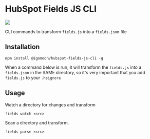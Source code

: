 # HubSpot Fields JS CLI <!-- omit in toc -->

<img src="https://img.shields.io/badge/Version-1.0.1-brightgreen" />

CLI commands to transform `fields.js` into a `fields.json` file

## Installation

```shell
npm install @igomoon/hubspot-fields-js-cli -g
```
When a command below is run, it will transform the `fields.js` into a `fields.json` in the SAME directory, so it's very important that you add `fields.js` to your `.hsignore`

## Usage

Watch a directory for changes and transform
```shell
fields watch <src>
```

Scan a directory and transform.
```shell
fields parse <src>
```
